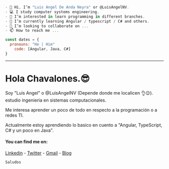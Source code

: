 ````js
- 👋 Hi, I’m "Luis Angel De Anda Neyra" or @LuisAngelNV.
- 💻 I study computer systems engineering.
- 👀 I’m interested in learn programming in different branches. 
- 🌱 I’m currently learning Angular / typescript / C# and others.
- 💞️ I’m looking to collaborate on ...
- 📫 How to reach me ...

const dates = {
  pronouns: "He | Him"
    code: [Angular, Java, C#]
}
````
<div class="container">
  <div class="row">
    <hr />
    <h1>Hola Chavalones.😎</h1>
    <p>
      Soy "Luis Angel" o @LuisAngelNV (Depende donde me localicen 👌😉). <br />
      estudio ingenieria en sistemas computacionales.
    </p>
    <p>
      Me interesa aprender un poco de todo en respecto a la programación o a
      redes TI.
    </p>
    <p>
      Actualmente estoy aprendiendo lo basico en cuento a "Angular, TypeScript,
      C# y un poco en Java".
    </p>
  </div>
</div>



#### You can find me on:
[Linkedin](https://www.linkedin.com/in/angelnv) - [Twitter](https://twitter.com/#) - [Gmail](mailto:langelneyra@gmail.com) - [Blog](https://allprogramcion.blogspot.com/)
<br>

```
Saludos
```

<!---
LuisAngelNV/LuisAngelNV is a ✨ special ✨ repository because its `README.md` (this file) appears on your GitHub profile.
You can click the Preview link to take a look at your changes.
--->
